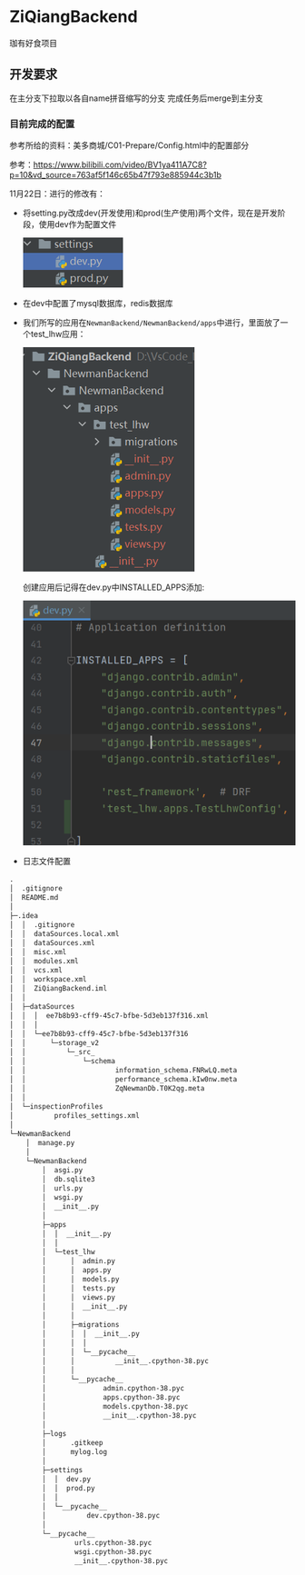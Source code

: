 # ZiQiangBackend
珈有好食项目
## 开发要求
在主分支下拉取以各自name拼音缩写的分支
完成任务后merge到主分支

### 目前完成的配置

参考所给的资料：美多商城/C01-Prepare/Config.html中的配置部分

参考：https://www.bilibili.com/video/BV1ya411A7C8?p=10&vd_source=763af5f146c65b47f793e885944c3b1b

11月22日：进行的修改有：

- 将setting.py改成dev(开发使用)和prod(生产使用)两个文件，现在是开发阶段，使用dev作为配置文件

  ![image-20221122164718791](img/image-20221122164718791.png)

- 在dev中配置了mysql数据库，redis数据库

- 我们所写的应用在`NewmanBackend/NewmanBackend/apps`中进行，里面放了一个test_lhw应用：

  ![image-20221122165213905](img/image-20221122165213905.png)

  创建应用后记得在dev.py中INSTALLED_APPS添加:

  ![image-20221122165442050](img/image-20221122165442050.png)

- 日志文件配置

```shell
.
│  .gitignore
│  README.md
│
├─.idea
│  │  .gitignore
│  │  dataSources.local.xml
│  │  dataSources.xml
│  │  misc.xml
│  │  modules.xml
│  │  vcs.xml
│  │  workspace.xml
│  │  ZiQiangBackend.iml
│  │
│  ├─dataSources
│  │  │  ee7b8b93-cff9-45c7-bfbe-5d3eb137f316.xml
│  │  │
│  │  └─ee7b8b93-cff9-45c7-bfbe-5d3eb137f316
│  │      └─storage_v2
│  │          └─_src_
│  │              └─schema
│  │                      information_schema.FNRwLQ.meta
│  │                      performance_schema.kIw0nw.meta
│  │                      ZqNewmanDb.T0K2qg.meta
│  │
│  └─inspectionProfiles
│          profiles_settings.xml
│
└─NewmanBackend
    │  manage.py
    │
    └─NewmanBackend
        │  asgi.py
        │  db.sqlite3
        │  urls.py
        │  wsgi.py
        │  __init__.py
        │
        ├─apps
        │  │  __init__.py
        │  │
        │  └─test_lhw
        │      │  admin.py
        │      │  apps.py
        │      │  models.py
        │      │  tests.py
        │      │  views.py
        │      │  __init__.py
        │      │
        │      ├─migrations
        │      │  │  __init__.py
        │      │  │
        │      │  └─__pycache__
        │      │          __init__.cpython-38.pyc
        │      │
        │      └─__pycache__
        │              admin.cpython-38.pyc
        │              apps.cpython-38.pyc
        │              models.cpython-38.pyc
        │              __init__.cpython-38.pyc
        │
        ├─logs
        │      .gitkeep
        │      mylog.log
        │
        ├─settings
        │  │  dev.py
        │  │  prod.py
        │  │
        │  └─__pycache__
        │          dev.cpython-38.pyc
        │
        └─__pycache__
                urls.cpython-38.pyc
                wsgi.cpython-38.pyc
                __init__.cpython-38.pyc
```

